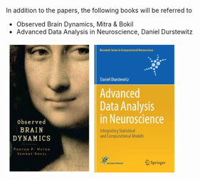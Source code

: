 

In addition to the papers, the following books will be referred to

- Observed Brain Dynamics, Mitra & Bokil
- Advanced Data Analysis in Neuroscience, Daniel Durstewitz

![](png/textbooks.png)

